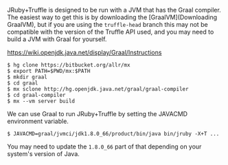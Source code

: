 JRuby+Truffle is designed to be run with a JVM that has the Graal compiler. The easiest way to get this is by downloading the [GraalVM](Downloading GraalVM), but if you are using the `truffle-head` branch this may not be compatible with the version of the Truffle API used, and you may need to build a JVM with Graal for yourself.

https://wiki.openjdk.java.net/display/Graal/Instructions

```
$ hg clone https://bitbucket.org/allr/mx
$ export PATH=$PWD/mx:$PATH
$ mkdir graal
$ cd graal
$ mx sclone http://hg.openjdk.java.net/graal/graal-compiler
$ cd graal-compiler
$ mx --vm server build
```

We can use Graal to run JRuby+Truffle by setting the JAVACMD environment variable.

```
$ JAVACMD=graal/jvmci/jdk1.8.0_66/product/bin/java bin/jruby -X+T ...
```

You may need to update the `1.8.0_66` part of that depending on your system's version of Java.
